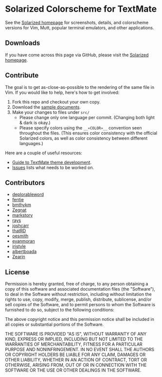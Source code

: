 Solarized Colorscheme for TextMate
==================================

See the [Solarized homepage] for screenshots, details, and 
colorscheme versions for Vim, Mutt, popular terminal emulators, 
and other applications.


Downloads
---------

If you have come across this page via GitHub, 
please visit the [Solarized homepage].

[Solarized homepage]:   http://ethanschoonover.com/solarized
[Solarized repository]: https://github.com/altercation/solarized


Contribute
----------
The goal is to get as-close-as-possible to the rendering of the same file in Vim. 
If you would like to help, here's how to get involved:

1. Fork this repo and checkout your own copy.
2. Download the [sample documents](https://github.com/altercation/solarized/tree/master/utils/tests). 
3. Make your changes to files under `src/`
   - Please change only one language per commit. (Changing both light & dark is okay.)
   - Please specify colors using the `__«COLOR»__` convention seen throughout the files.
     (This ensures color consistency with the official Solarized colors, as well as 
     color consistency between different languages.)

Here are a couple of useful resources:

* [Guide to TextMate theme development](http://manual.macromates.com/en/themes).
* [Issues](https://github.com/deplorableword/textmate-solarized/issues) lists what needs to be worked on.


Contributors
------------
* [deplorableword](https://github.com/deplorableword)
* [fentie](https://github.com/fentie)
* [bmthykm](https://github.com/bmthykm)
* [Zegnat](https://github.com/zegnat) 
* [markstory](https://github.com/markstory)
* [rays](https://github.com/rays)
* [joshcarr](https://github.com/joshcarr)
* [thatRD](https://github.com/thatRD)
* [oesmith](https://github.com/oesmith)
* [evanmoran](https://github.com/evanmoran)
* [iristyle](https://github.com/iristyle)
* [albertboada](https://github.com/albertboada)
* [Zearin](https://github.com/Zearin)


License
-------

Permission is hereby granted, free of charge, to any person obtaining a copy
of this software and associated documentation files (the "Software"), to deal
in the Software without restriction, including without limitation the rights
to use, copy, modify, merge, publish, distribute, sublicense, and/or sell
copies of the Software, and to permit persons to whom the Software is
furnished to do so, subject to the following conditions:

The above copyright notice and this permission notice shall be included in
all copies or substantial portions of the Software.

THE SOFTWARE IS PROVIDED "AS IS", WITHOUT WARRANTY OF ANY KIND, EXPRESS OR
IMPLIED, INCLUDING BUT NOT LIMITED TO THE WARRANTIES OF MERCHANTABILITY,
FITNESS FOR A PARTICULAR PURPOSE AND NONINFRINGEMENT. IN NO EVENT SHALL THE
AUTHORS OR COPYRIGHT HOLDERS BE LIABLE FOR ANY CLAIM, DAMAGES OR OTHER
LIABILITY, WHETHER IN AN ACTION OF CONTRACT, TORT OR OTHERWISE, ARISING FROM,
OUT OF OR IN CONNECTION WITH THE SOFTWARE OR THE USE OR OTHER DEALINGS IN
THE SOFTWARE.
